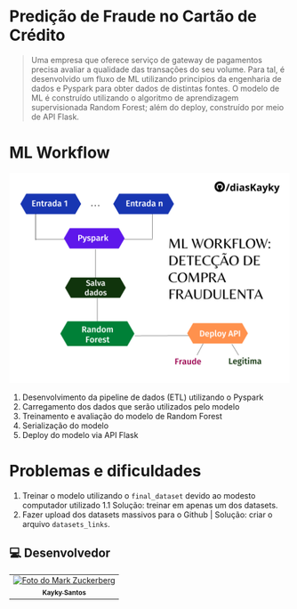 # Predição de Fraude no Cartão de Crédito

> Uma empresa que oferece serviço de gateway de pagamentos precisa avaliar a qualidade das transações do seu volume. Para tal, é desenvolvido um fluxo de ML utilizando principios da engenharia de dados e Pyspark para obter dados de distintas fontes. O modelo de ML é construído utilizando o algoritmo de aprendizagem supervisionada Random Forest; além do deploy, construído por meio de API Flask. 

# ML Workflow
<img src="https://github.com/diasKayky/predicao_fraude-random-forest/blob/main/project_structure.png" data-canonical-src="https://github.com/diasKayky/predicao_fraude-random-forest/blob/main/project_structure.png" width="600" />

1. Desenvolvimento da pipeline de dados (ETL) utilizando o Pyspark
2. Carregamento dos dados que serão utilizados pelo modelo
3. Treinamento e avaliação do modelo de Random Forest
4. Serialização do modelo
5. Deploy do modelo via API Flask

# Problemas e dificuldades

1. Treinar o modelo utilizando o `final_dataset` devido ao modesto computador utilizado 
1.1 Solução: treinar em apenas um dos datasets.
2. Fazer upload dos datasets massivos para o Github | Solução: criar o arquivo `datasets_links`.


##  💻 Desenvolvedor


<table>
  <tr>
    <td align="center">
      <a href="#">
        <img src="https://avatars.githubusercontent.com/u/75142111?v=4" width="100px;" alt="Foto do Mark Zuckerberg"/><br>
        <sub>
          <b>Kayky Santos</b>
        </sub>
      </a>
    </td>
  </tr>
</table>
